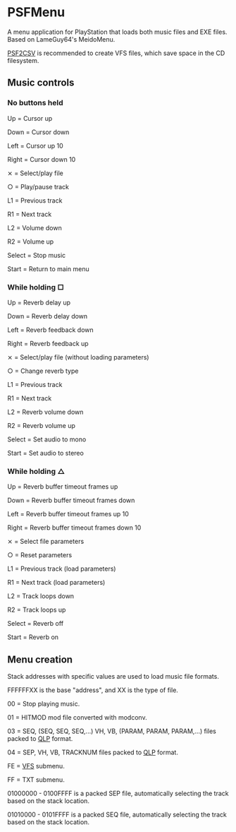 # PSFMenu
A menu application for PlayStation that loads both music files and EXE files. Based on LameGuy64's MeidoMenu.

[PSF2CSV](https://github.com/John-Spier/Psf2Csv) is recommended to create VFS files, which save space in the CD filesystem.

## Music controls

### No buttons held

Up = Cursor up

Down = Cursor down

Left = Cursor up 10

Right = Cursor down 10

⨯ = Select/play file

○ = Play/pause track

L1 = Previous track

R1 = Next track

L2 = Volume down

R2 = Volume up

Select = Stop music

Start = Return to main menu

### While holding □

Up = Reverb delay up

Down = Reverb delay down

Left = Reverb feedback down

Right = Reverb feedback up

⨯ = Select/play file (without loading parameters)

○ = Change reverb type

L1 = Previous track

R1 = Next track

L2 = Reverb volume down

R2 = Reverb volume up

Select = Set audio to mono

Start = Set audio to stereo

### While holding △

Up = Reverb buffer timeout frames up

Down = Reverb buffer timeout frames down

Left = Reverb buffer timeout frames up 10

Right = Reverb buffer timeout frames down 10

⨯ = Select file parameters

○ = Reset parameters

L1 = Previous track (load parameters)

R1 = Next track (load parameters)

L2 = Track loops down

R2 = Track loops up

Select = Reverb off

Start = Reverb on

## Menu creation

Stack addresses with specific values are used to load music file formats.

FFFFFFXX is the base "address", and XX is the type of file.

00 = Stop playing music.

01 = HITMOD mod file converted with modconv.

03 = SEQ, (SEQ, SEQ, SEQ,...) VH, VB, (PARAM, PARAM, PARAM,...) files packed to [QLP](https://github.com/John-Spier/QLPTool) format.

04 = SEP, VH, VB, TRACKNUM files packed to [QLP](https://github.com/John-Spier/QLPTool) format.

FE = [VFS](https://github.com/John-Spier/VFSTool) submenu.

FF = TXT submenu.

01000000 - 0100FFFF is a packed SEP file, automatically selecting the track based on the stack location.

01010000 - 0101FFFF is a packed SEQ file, automatically selecting the track based on the stack location.
